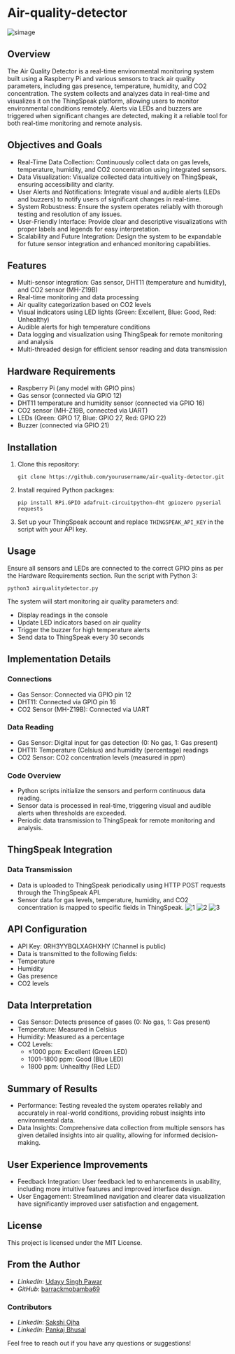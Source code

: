 # Air-quality-detector
![simage](https://github.com/user-attachments/assets/f4765231-6e3f-4d93-8f0c-b9a2287b76ab)


## Overview
The Air Quality Detector is a real-time environmental monitoring system built using a Raspberry Pi and various sensors to track air quality parameters, including gas presence, temperature, humidity, and CO2 concentration. The system collects and analyzes data in real-time and visualizes it on the ThingSpeak platform, allowing users to monitor environmental conditions remotely. Alerts via LEDs and buzzers are triggered when significant changes are detected, making it a reliable tool for both real-time monitoring and remote analysis.

## Objectives and Goals
- Real-Time Data Collection: Continuously collect data on gas levels, temperature, humidity, and CO2 concentration using integrated sensors.
- Data Visualization: Visualize collected data intuitively on ThingSpeak, ensuring accessibility and clarity.
- User Alerts and Notifications: Integrate visual and audible alerts (LEDs and buzzers) to notify users of significant changes in real-time.
- System Robustness: Ensure the system operates reliably with thorough testing and resolution of any issues.
- User-Friendly Interface: Provide clear and descriptive visualizations with proper labels and legends for easy interpretation.
- Scalability and Future Integration: Design the system to be expandable for future sensor integration and enhanced monitoring capabilities.

## Features
- Multi-sensor integration: Gas sensor, DHT11 (temperature and humidity), and CO2 sensor (MH-Z19B)
- Real-time monitoring and data processing
- Air quality categorization based on CO2 levels
- Visual indicators using LED lights (Green: Excellent, Blue: Good, Red: Unhealthy)
- Audible alerts for high temperature conditions
- Data logging and visualization using ThingSpeak for remote monitoring and analysis
- Multi-threaded design for efficient sensor reading and data transmission

## Hardware Requirements
- Raspberry Pi (any model with GPIO pins)
- Gas sensor (connected via GPIO 12)
- DHT11 temperature and humidity sensor (connected via GPIO 16)
- CO2 sensor (MH-Z19B, connected via UART)
- LEDs (Green: GPIO 17, Blue: GPIO 27, Red: GPIO 22)
- Buzzer (connected via GPIO 21)

## Installation
1. Clone this repository:
   ```
   git clone https://github.com/yourusername/air-quality-detector.git
   ```
2. Install required Python packages:
   ```
   pip install RPi.GPIO adafruit-circuitpython-dht gpiozero pyserial requests
   ```
3. Set up your ThingSpeak account and replace `THINGSPEAK_API_KEY` in the script with your API key.

## Usage
Ensure all sensors and LEDs are connected to the correct GPIO pins as per the Hardware Requirements section.
Run the script with Python 3:
```
python3 airqualitydetector.py
```

The system will start monitoring air quality parameters and:
- Display readings in the console
- Update LED indicators based on air quality
- Trigger the buzzer for high temperature alerts
- Send data to ThingSpeak every 30 seconds

## Implementation Details
### Connections
- Gas Sensor: Connected via GPIO pin 12
- DHT11: Connected via GPIO pin 16
- CO2 Sensor (MH-Z19B): Connected via UART

### Data Reading
- Gas Sensor: Digital input for gas detection (0: No gas, 1: Gas present)
- DHT11: Temperature (Celsius) and humidity (percentage) readings
- CO2 Sensor: CO2 concentration levels (measured in ppm)

### Code Overview
- Python scripts initialize the sensors and perform continuous data reading.
- Sensor data is processed in real-time, triggering visual and audible alerts when thresholds are exceeded.
- Periodic data transmission to ThingSpeak for remote monitoring and analysis.

## ThingSpeak Integration
### Data Transmission
- Data is uploaded to ThingSpeak periodically using HTTP POST requests through the ThingSpeak API.
- Sensor data for gas levels, temperature, humidity, and CO2 concentration is mapped to specific fields in ThingSpeak.
![1](https://github.com/user-attachments/assets/1719f008-8940-41db-89ae-f564109e44f7)
![2](https://github.com/user-attachments/assets/5866b3cf-0013-4379-a2eb-5fe8f11ed97b)
![3](https://github.com/user-attachments/assets/4ed23e0b-a5ee-4a4b-82c7-98099e8d2368)

## API Configuration
- API Key: 0RH3YYBQLXAGHXHY (Channel is public)
- Data is transmitted to the following fields:
- Temperature
- Humidity
- Gas presence
- CO2 levels

## Data Interpretation
- Gas Sensor: Detects presence of gases (0: No gas, 1: Gas present)
- Temperature: Measured in Celsius
- Humidity: Measured as a percentage
- CO2 Levels:
  - ≤1000 ppm: Excellent (Green LED)
  - 1001-1800 ppm: Good (Blue LED)
  - 1800 ppm: Unhealthy (Red LED)

## Summary of Results
- Performance: Testing revealed the system operates reliably and accurately in real-world conditions, providing robust insights into environmental data.
- Data Insights: Comprehensive data collection from multiple sensors has given detailed insights into air quality, allowing for informed decision-making.

## User Experience Improvements
- Feedback Integration: User feedback led to enhancements in usability, including more intuitive features and improved interface design.
- User Engagement: Streamlined navigation and clearer data visualization have significantly improved user satisfaction and engagement.

## License
This project is licensed under the MIT License.

## From the Author

- *LinkedIn*: [Udayy Singh Pawar](https://www.linkedin.com/in/udayy-singh-pawar/)
- *GitHub*: [barrackmobamba69](https://github.com/barrackmobamba69)

### Contributors
- *LinkedIn*: [Sakshi Ojha](https://www.linkedin.com/in/sakshi-ojha-36b5b1224/)
- *LinkedIn*: [Pankaj Bhusal](https://www.linkedin.com/in/pankaj-bhusal/)

Feel free to reach out if you have any questions or suggestions!
